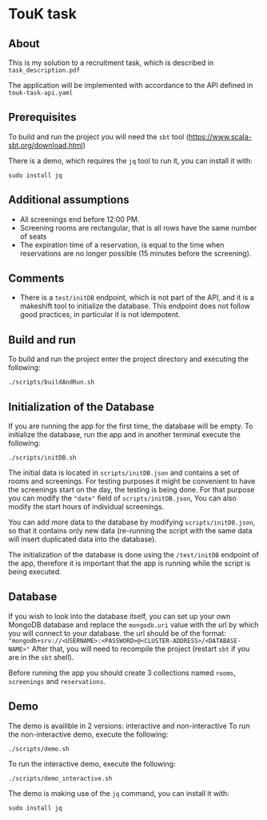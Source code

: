 # TouK task

## About
This is my solution to a recruitment task, which is described in 
`task_description.pdf`

The application will be implemented with accordance to the API defined in 
`touk-task-api.yaml`

## Prerequisites
To build and run the project you will need the `sbt` tool
(https://www.scala-sbt.org/download.html)

There is a demo, which requires the `jq` tool to run it, you can install it with:
```
sudo install jq
```


## Additional assumptions
- All screenings end before 12:00 PM.
- Screening rooms are rectangular, that is all rows have the same number of seats
- The expiration time of a reservation, is equal to the time when reservations 
  are no longer possible (15 minutes before the screening).

## Comments
- There is a `test/initDB` endpoint, which is not part of the API, and it is a 
  makeshift tool to initialize the database. This endpoint does not follow good
  practices, in particular it is not idempotent.

## Build and run
To build and run the project enter the project directory and executing the following:
```
./scripts/buildAndRun.sh
```
## Initialization of the Database
If you are running the app for the first time, the database will be empty.
To initialize the database, run the app and in another terminal execute the following:
```
./scripts/initDB.sh
```

The initial data is located in `scripts/initDB.json` and contains a set of 
rooms and screenings. For testing purposes it might be convenient to have the 
screenings start on the day, the testing is being done. 
For that purpose you can modify the `"date"` field of `scripts/initDB.json`,
You can also modify the start hours of individual screenings.

You can add more data to the database by modifying `scripts/initDB.json`, 
so that it contains only new data (re-running the script with the same data 
will insert duplicated data into the database).

The initialization of the database is done using the `/test/initDB` endpoint of
the app, therefore it is important that the app is running while the script is 
being executed.

## Database
If you wish to look into the database itself, you can set up your own MongoDB 
database and replace the `mongodb.uri` value with the url by which you will
connect to your database.
the url should be of the format:
`"mongodb+srv://<USERNAME>:<PASSWORD>@<CLUSTER-ADDRESS>/<DATABASE-NAME>"`
After that, you will need to recompile the project 
(restart `sbt` if you are in the `sbt` shell).

Before running the app you should create 3 collections named 
`rooms`, `screenings` and `reservations`.


## Demo
The demo is availible in 2 versions: interactive and non-interactive
To run the non-interactive demo, execute the following:
```
./scripts/demo.sh
```

To run the interactive demo, execute the following:
```
./scripts/demo_interactive.sh
```

The demo is making use of the `jq` command, you can install it with:
```
sudo install jq
```



